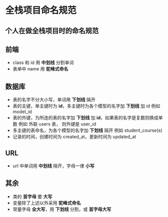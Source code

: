 全栈项目命名规范
==============
个人在做全栈项目时的命名规范
-------------------------
前端
------------------------
* class 和 id 用 **中划线** 分割单词
* 表单中 name 用 **驼峰式命名**

数据库
--------------
* 表的名字不分大小写，单词用 **下划线** 隔开
* 表的主键，单主键时为 **id**，多主键时为各个模型的名字加 **下划线** 加 id 例如 model_id
* 表的外键，为所连的表的名字加 **下划线** 加 **id**，如果表的名字是复数则换成单数 例如 外联 users 表， 则外键是 user\_id
* 多主键的表命名，为各个模型的名字加 **下划线** 隔开 例如 student_course(s)
* 记录的时间，创建时间为 created\_at，更新时间为 updated\_at

URL
-----------------
* url 中单词用 **中划线** 隔开，字母一律 **小写**

其余
--------------------
* 类的 **首字母** 要 **大写**
* 变量除了上述以外采用 **驼峰式命名**
* 常量字母 **全大写**，用 **下划线** 分割，或 **首字母大写**
